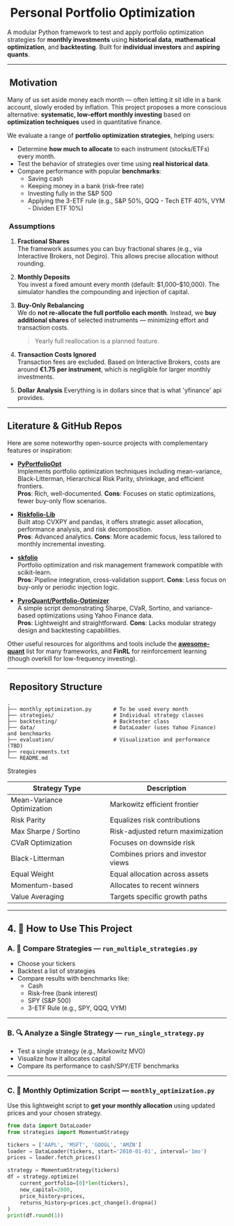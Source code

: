 # ​ Personal Portfolio Optimization

A modular Python framework to test and apply portfolio optimization strategies for **monthly investments** using **historical data**, **mathematical optimization**, and **backtesting**. Built for **individual investors** and **aspiring quants**.

---

## ​ Motivation

Many of us set aside money each month — often letting it sit idle in a bank account, slowly eroded by inflation. This project proposes a more conscious alternative: **systematic, low-effort monthly investing** based on **optimization techniques** used in quantitative finance.

We evaluate a range of **portfolio optimization strategies**, helping users:

- Determine **how much to allocate** to each instrument (stocks/ETFs) every month.
- Test the behavior of strategies over time using **real historical data**.
- Compare performance with popular **benchmarks**:
  - Saving cash  
  - Keeping money in a bank (risk-free rate)  
  - Investing fully in the S&P 500  
  - Applying the 3-ETF rule (e.g., S&P 50%, QQQ - Tech ETF 40%, VYM - Dividen ETF 10%)

### ​ Assumptions

1. **Fractional Shares**  
   The framework assumes you can buy fractional shares (e.g., via Interactive Brokers, not Degiro). This allows precise allocation without rounding.

2. **Monthly Deposits**  
   You invest a fixed amount every month (default: \$1,000–\$10,000). The simulator handles the compounding and injection of capital.

3. **Buy-Only Rebalancing**  
   We do **not re-allocate the full portfolio each month**. Instead, we **buy additional shares** of selected instruments — minimizing effort and transaction costs.  
   > Yearly full reallocation is a planned feature.

4. **Transaction Costs Ignored**  
   Transaction fees are excluded. Based on Interactive Brokers, costs are around **€1.75 per instrument**, which is negligible for larger monthly investments.

5. **Dollar Analysis**
   Everything is in dollars since that is what 'yfinance' api provides.

---

##  Literature & GitHub Repos

Here are some noteworthy open-source projects with complementary features or inspiration:

- **[PyPortfolioOpt](https://github.com/robertmartin8/PyPortfolioOpt)**  
  Implements portfolio optimization techniques including mean-variance, Black-Litterman, Hierarchical Risk Parity, shrinkage, and efficient frontiers.  
  **Pros**: Rich, well-documented. **Cons**: Focuses on static optimizations, fewer buy-only flow scenarios.  

- **[Riskfolio-Lib](https://github.com/dcajasn/Riskfolio-Lib)**  
  Built atop CVXPY and pandas, it offers strategic asset allocation, performance analysis, and risk decomposition.  
  **Pros**: Advanced analytics. **Cons**: More academic focus, less tailored to monthly incremental investing.  

- **[skfolio](https://github.com/skfolio/skfolio)**  
  Portfolio optimization and risk management framework compatible with scikit-learn.  
  **Pros**: Pipeline integration, cross-validation support. **Cons**: Less focus on buy-only or periodic injection logic.  

- **[PyroQuant/Portfolio‑Optimizer](https://github.com/PyroQuant/Portfolio-Optimizer)**  
  A simple script demonstrating Sharpe, CVaR, Sortino, and variance-based optimizations using Yahoo Finance data.  
  **Pros**: Lightweight and straightforward. **Cons**: Lacks modular strategy design and backtesting capabilities.  

Other useful resources for algorithms and tools include the **[awesome-quant](https://github.com/wilsonfreitas/awesome-quant)** list for many frameworks, and **FinRL** for reinforcement learning (though overkill for low-frequency investing).  

---

## ​​ Repository Structure

```
.
├── monthly_optimization.py       # To be used every month
├── strategies/                   # Individual strategy classes
├── backtesting/                  # Backtester class
├── data/                         # DataLoader (uses Yahoo Finance) and benchmarks
├── evaluation/                   # Visualization and performance (TBD)
├── requirements.txt
└── README.md
```

Strategies

| Strategy Type                 | Description                                 |
|------------------------------|----------------------------------------------|
| Mean-Variance Optimization   | Markowitz efficient frontier                 | 
| Risk Parity                  | Equalizes risk contributions                 | 
| Max Sharpe / Sortino         | Risk-adjusted return maximization            |
| CVaR Optimization            | Focuses on downside risk                     | 
| Black-Litterman              | Combines priors and investor views           | 
| Equal Weight                 | Equal allocation across assets               |
| Momentum-based               | Allocates to recent winners                  | 
| Value Averaging              | Targets specific growth paths                | 

---

## 4. 🚀 How to Use This Project

### A. 🧪 Compare Strategies — `run_multiple_strategies.py`

- Choose your tickers
- Backtest a list of strategies
- Compare results with benchmarks like:
  - Cash
  - Risk-free (bank interest)
  - SPY (S&P 500)
  - 3-ETF Rule (e.g., SPY, QQQ, VYM)

---

### B. 🔍 Analyze a Single Strategy — `run_single_strategy.py`

- Test a single strategy (e.g., Markowitz MVO)
- Visualize how it allocates capital
- Compare its performance to cash/SPY/ETF benchmarks

---

### C. 📅 Monthly Optimization Script — `monthly_optimization.py`

Use this lightweight script to **get your monthly allocation** using updated prices and your chosen strategy.

```python
from data import DataLoader
from strategies import MomentumStrategy

tickers = ['AAPL', 'MSFT', 'GOOGL', 'AMZN']
loader = DataLoader(tickers, start='2010-01-01', interval='1mo')
prices = loader.fetch_prices()

strategy = MomentumStrategy(tickers)
df = strategy.optimize(
    current_portfolio=[0]*len(tickers),
    new_capital=2000,
    price_history=prices,
    returns_history=prices.pct_change().dropna()
)
print(df.round(1))
